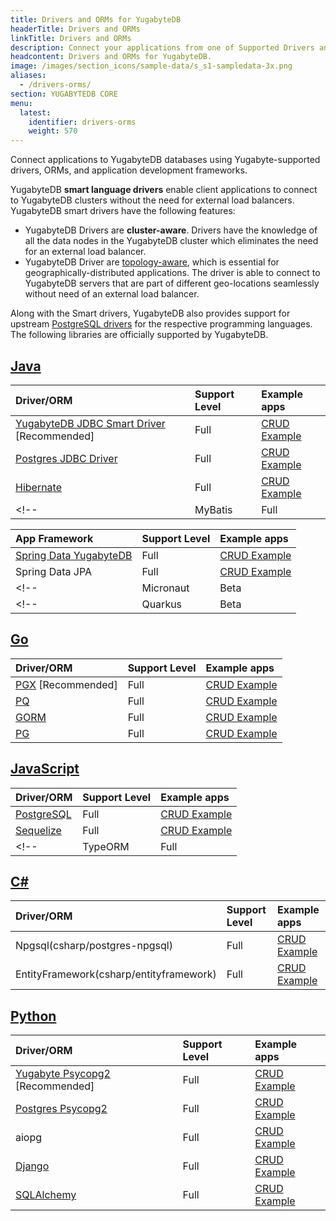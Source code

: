 ```yaml
---
title: Drivers and ORMs for YugabyteDB
headerTitle: Drivers and ORMs
linkTitle: Drivers and ORMs
description: Connect your applications from one of Supported Drivers and ORMs
headcontent: Drivers and ORMs for YugabyteDB.
image: /images/section_icons/sample-data/s_s1-sampledata-3x.png
aliases:
  - /drivers-orms/
section: YUGABYTEDB CORE
menu:
  latest:
    identifier: drivers-orms
    weight: 570
---
```


Connect applications to YugabyteDB databases using Yugabyte-supported drivers, ORMs, and application development frameworks.

YugabyteDB <b>smart language drivers</b> enable client applications to connect to YugabyteDB clusters without the need for external load balancers. YugabyteDB smart drivers have the following features:

- YugabyteDB Drivers are <b>cluster-aware</b>. Drivers have the knowledge of all the data nodes in the YugabyteDB cluster which eliminates the need for an external load balancer.
- YugabyteDB Driver are [topology-aware](/latest/deploy/multi-dc/), which is essential for geographically-distributed applications. The driver is able to connect to YugabyteDB servers that are part of different geo-locations seamlessly without need of an external load balancer.

Along with the Smart drivers, YugabyteDB also provides support for upstream [PostgreSQL drivers](https://www.postgresql.org/download/products/2-drivers-and-interfaces/) for the respective programming languages. The following libraries are officially supported by YugabyteDB.

## [Java](java/)

| Driver/ORM | Support Level | Example apps |
| :--------- | :------------ | :----------- |
| [YugabyteDB JDBC Smart Driver](java/yugabyte-jdbc)  [Recommended] | Full | [CRUD Example](/latest/quick-start/build-apps/java/ysql-yb-jdbc) |
| [Postgres JDBC Driver](java/postgres-jdbc) | Full | [CRUD Example](/latest/quick-start/build-apps/java/ysql-jdbc)  |
| [Hibernate](java/hibernate) | Full | [CRUD Example](java/hibernate/#step-1-add-the-hibernate-orm-dependency) |
<!-- | MyBatis | Full |  | -->

| App Framework | Support Level | Example apps |
| :--------- | :------------ | :----------- |
| [Spring Data YugabyteDB](/latest/integrations/spring-framework/sdyb/) | Full | [CRUD Example](/latest/quick-start/build-apps/java/ysql-spring-data/) |
| Spring Data JPA | Full | [CRUD Example](/latest/integrations/spring-framework/sdyb/#examples)|
<!-- | Micronaut | Beta |  | -->
<!-- | Quarkus | Beta |  | -->

## [Go](go/)

| Driver/ORM | Support Level | Example apps |
| :--------- | :------------ | :----------- |
| [PGX](/latest/reference/drivers/go/pgx-reference/) [Recommended] | Full | [CRUD Example](go/pgx) |
| [PQ](/latest/reference/drivers/go/pq-reference/) | Full | [CRUD Example](go/pq)|
| [GORM](go/gorm/) | Full | [CRUD Example](go/gorm)|
| [PG](go/pg) | Full | [CRUD Example](go/pg) |

## [JavaScript](javascript/)

| Driver/ORM | Support Level | Example apps |
| :--------- | :------------ | :----------- |
| [PostgreSQL](nodejs/postgres-node-driver) | Full |  [CRUD Example](/latest/quick-start/build-apps/nodejs/ysql-pg/) |
| [Sequelize](nodejs/sequelize) | Full |  [CRUD Example](/latest/quick-start/build-apps/nodejs/ysql-sequelize/)|
<!-- | TypeORM | Full |   | -->

<!-- ### App Framework Support

| Framework | Support Level | Example apps |
| :--------- | :------------ | :----------- |
| Reactjs | Full |  |
| Nextjs | Full | | -->

## [C#](csharp/)

| Driver/ORM | Support Level | Example apps |
| :--------- | :------------ | :----------- |
| Npgsql(csharp/postgres-npgsql) | Full | [CRUD Example](/latest/quick-start/build-apps/csharp/ysql) |
| EntityFramework(csharp/entityframework) | Full | [CRUD Example](csharp/postgres-npgsql) |

## [Python](python/)

| Driver/ORM | Support Level | Example apps |
| :--------- | :------------ | :----------- |
| [Yugabyte Psycopg2](/latest/drivers-orms/python/yugabyte-psycopg2)  [Recommended] | Full | [CRUD Example](/latest/drivers-orms/python/yugabyte-psycopg2)|
| [Postgres Psycopg2](/latest/drivers-orms/python/postgres-psycopg2) | Full | [CRUD Example](/latest/quick-start/build-apps/python/ysql-psycopg2) |
| aiopg | Full | [CRUD Example](/latest/quick-start/build-apps/python/ysql-aiopg) |
| [Django](/latest/drivers-orms/python/django) | Full | [CRUD Example](/latest/quick-start/build-apps/python/ysql-django) |
| [SQLAlchemy](/latest/drivers-orms/python/sqlalchemy) | Full | [CRUD Example](/latest/quick-start/build-apps/python/ysql-sqlalchemy) |

<!--
## [Ruby](ruby/)

| Driver/ORM | Support Level | Example apps |
| :--------- | :------------ | :----------- |

## [C](c/)

| Driver/ORM | Support Level | Example apps |
| :--------- | :------------ | :----------- |

## [C++](cpp/)

| Driver/ORM | Support Level | Example apps |
| :--------- | :------------ | :----------- |

## [PHP](php/)

| Driver/ORM | Support Level | Example apps |
| :--------- | :------------ | :----------- |

## [RUST](rust/)

| Driver/ORM | Support Level | Example apps |
| :--------- | :------------ | :----------- |
-->

<!--
<div class="row">

  <div class="col-12 col-md-6 col-lg-12 col-xl-6">
  <a class="section-link icon-offset" href="java/">
    <div class="head">
      <div class="icon">
        <i class="icon-java"></i>
      </div>
      <div class="title">Java</div>
    </div>
    <div class="body">
      Java Client Drivers, ORMs and Frameworks.
    </div>
  </a>
</div>

 <div class="col-12 col-md-6 col-lg-12 col-xl-6">
  <a class="section-link icon-offset" href="nodejs/">
    <div class="head">
      <div class="icon">
        <i class="icon-nodejs"></i>
      </div>
      <div class="title">NodeJS</div>
    </div>
    <div class="body">
      NodeJS Client Drivers, ORMs and Frameworks.
    </div>
  </a>
</div>

<div class="col-12 col-md-6 col-lg-12 col-xl-6">
  <a class="section-link icon-offset" href="golang/">
    <div class="head">
      <div class="icon">
        <i class="icon-go"></i>
      </div>
      <div class="title">Go</div>
    </div>
    <div class="body">
      Golang Client Drivers, ORMs and Frameworks.
    </div>
  </a>
</div>

<div class="col-12 col-md-6 col-lg-12 col-xl-6">
  <a class="section-link icon-offset" href="python/">
    <div class="head">
      <div class="icon">
        <i class="icon-python"></i>
      </div>
      <div class="title">Python</div>
    </div>
    <div class="body">
      Python Client Drivers, ORMs and Frameworks.
    </div>
  </a>
</div>

<div class="col-12 col-md-6 col-lg-12 col-xl-6">
  <a class="section-link icon-offset" href="ruby/">
    <div class="head">
      <div class="icon">
        <i class="icon-ruby"></i>
      </div>
      <div class="title">Ruby</div>
    </div>
    <div class="body">
      Ruby Client Drivers, ORMs and Frameworks.
    </div>
  </a>
</div>

<div class="col-12 col-md-6 col-lg-12 col-xl-6">
  <a class="section-link icon-offset" href="csharp/">
    <div class="head">
      <div class="icon">
        <i class="icon-csharp"></i>
      </div>
      <div class="title">C#</div>
    </div>
    <div class="body">
      C# Client Drivers, ORMs and Frameworks.
    </div>
  </a>
</div>

 <div class="col-12 col-md-6 col-lg-12 col-xl-6">
  <a class="section-link icon-offset" href="php/ysql/">
    <div class="head">
      <div class="icon">
        <i class="icon-php"></i>
      </div>
      <div class="title">PHP</div>
    </div>
    <div class="body">
      Build applications using PHP.
    </div>
  </a>
</div>

<div class="col-12 col-md-6 col-lg-12 col-xl-6">
  <a class="section-link icon-offset" href="cpp/ysql/">
    <div class="head">
      <div class="icon">
        <i class="icon-cplusplus"></i>
      </div>
      <div class="title">C++</div>
    </div>
    <div class="body">
      Build applications using C++.
    </div>
  </a>
</div>

<div class="col-12 col-md-6 col-lg-12 col-xl-6">
  <a class="section-link icon-offset" href="c/ysql/">
    <div class="head">
      <div class="icon">
        <i class="icon-c"></i>
      </div>
      <div class="title">C</div>
    </div>
    <div class="body">
      Build applications using C.
    </div>
  </a>
</div>

<div class="col-12 col-md-6 col-lg-12 col-xl-6">
  <a class="section-link icon-offset" href="scala/ycql/">
    <div class="head">
      <div class="icon">
        <i class="icon-scala"></i>
      </div>
      <div class="title">Scala</div>
    </div>
    <div class="body">
      Build applications using Scala.
    </div>
  </a>
</div> -->

</div>
